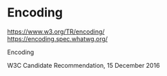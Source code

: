 # Encoding  

https://www.w3.org/TR/encoding/  
https://encoding.spec.whatwg.org/  


Encoding

W3C Candidate Recommendation, 15 December 2016





